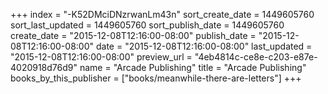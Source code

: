 +++
index = "-K52DMciDNzrwanLm43n"
sort_create_date = 1449605760
sort_last_updated = 1449605760
sort_publish_date = 1449605760
create_date = "2015-12-08T12:16:00-08:00"
publish_date = "2015-12-08T12:16:00-08:00"
date = "2015-12-08T12:16:00-08:00"
last_updated = "2015-12-08T12:16:00-08:00"
preview_url = "4eb4814c-ce8e-c203-e87e-4020918d76d9"
name = "Arcade Publishing"
title = "Arcade Publishing"
books_by_this_publisher = ["books/meanwhile-there-are-letters"]
+++
